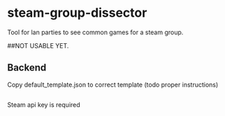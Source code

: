 # steam-group-dissector
Tool for lan parties to see common games for a steam group.

##NOT USABLE YET.

## Backend
Copy default_template.json to correct template (todo proper instructions)

##
Steam api key is required

